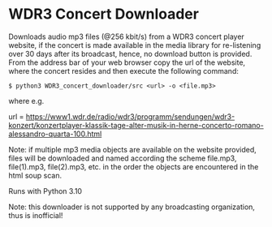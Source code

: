 # WDR3 Concert Downloader

Downloads audio mp3 files (@256 kbit/s) 
from a WDR3 concert player website, if the concert 
is made available in the media library for re-listening over 
30 days after its broadcast, hence, no download button
is provided. From the address bar of your web browser copy the url of the 
website, where the concert resides and then execute the following command:

    $ python3 WDR3_concert_downloader/src <url> -o <file.mp3>

where e.g.

url = https://www1.wdr.de/radio/wdr3/programm/sendungen/wdr3-konzert/konzertplayer-klassik-tage-alter-musik-in-herne-concerto-romano-alessandro-quarta-100.html

Note: if multiple mp3 media objects are available on the website provided,
files will be downloaded and named according the scheme
file.mp3, file(1).mp3, file(2).mp3, etc. in the order the objects are 
encountered in the html soup scan.

Runs with Python 3.10

Note: this downloader is not supported by any broadcasting organization, thus is 
inofficial!